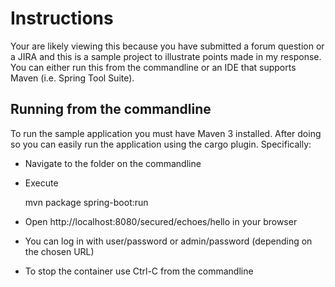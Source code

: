 Instructions
=================

Your are likely viewing this because you have submitted a forum question or a JIRA and this is a sample project to illustrate points made in my response. You can either run this from the commandline or an IDE that supports Maven (i.e. Spring Tool Suite).

Running from the commandline
---------------------------------

To run the sample application you must have Maven 3 installed. After doing so you can easily run the application using the cargo plugin. Specifically:

* Navigate to the folder on the commandline
* Execute

    mvn package spring-boot:run 

* Open http://localhost:8080/secured/echoes/hello in your browser
* You can log in with user/password or admin/password (depending on the chosen URL)
* To stop the container use Ctrl-C from the commandline

